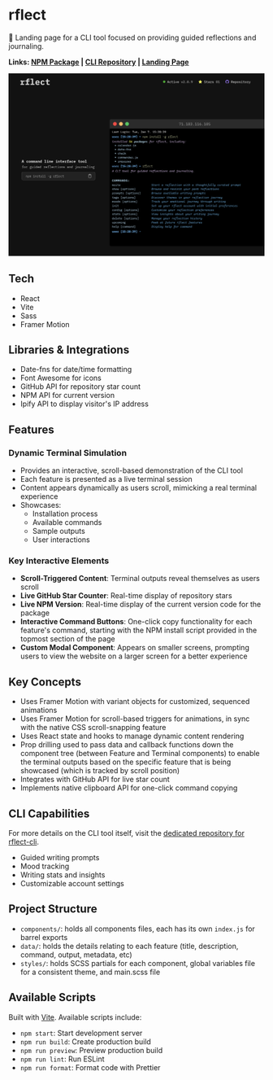 # rflect

📝 Landing page for a CLI tool focused on providing guided reflections and journaling.

**Links: [NPM Package](https://www.npmjs.com/package/rflect) | [CLI Repository](https://github.com/aniqatc/rflect-cli) | [Landing Page](https://rflect.aniqa.dev)**

<a href="https://rflect.aniqa.dev" target="_blank"><img src="public/rflect-screenshot-zoomed.png"></a>

## Tech

- React
- Vite
- Sass
- Framer Motion

## Libraries & Integrations

- Date-fns for date/time formatting
- Font Awesome for icons
- GitHub API for repository star count
- NPM API for current version
- Ipify API to display visitor's IP address

## Features

### Dynamic Terminal Simulation

- Provides an interactive, scroll-based demonstration of the CLI tool
- Each feature is presented as a live terminal session
- Content appears dynamically as users scroll, mimicking a real terminal experience
- Showcases:
  - Installation process
  - Available commands
  - Sample outputs
  - User interactions

### Key Interactive Elements

- **Scroll-Triggered Content**: Terminal outputs reveal themselves as users scroll
- **Live GitHub Star Counter**: Real-time display of repository stars
- **Live NPM Version**: Real-time display of the current version code for the package
- **Interactive Command Buttons**: One-click copy functionality for each feature's command, starting with the NPM install script provided in the topmost section of the page
- **Custom Modal Component**: Appears on smaller screens, prompting users to view the website on a larger screen for a better experience

## Key Concepts

- Uses Framer Motion with variant objects for customized, sequenced animations
- Uses Framer Motion for scroll-based triggers for animations, in sync with the native CSS scroll-snapping feature
- Uses React state and hooks to manage dynamic content rendering
- Prop drilling used to pass data and callback functions down the component tree (between Feature and Terminal components) to enable the terminal outputs based on the specific feature that is being showcased (which is tracked by scroll position)
- Integrates with GitHub API for live star count
- Implements native clipboard API for one-click command copying

## CLI Capabilities

For more details on the CLI tool itself, visit the [dedicated repository for rflect-cli](https://github.com/aniqatc/rflect-cli).

- Guided writing prompts
- Mood tracking
- Writing stats and insights
- Customizable account settings

## Project Structure

- `components/`: holds all components files, each has its own `index.js` for barrel exports
- `data/`: holds the details relating to each feature (title, description, command, output, metadata, etc)
- `styles/`: holds SCSS partials for each component, global variables file for a consistent theme, and main.scss file

## Available Scripts

Built with [Vite](https://vite.dev/). Available scripts include:

- `npm start`: Start development server
- `npm run build`: Create production build
- `npm run preview`: Preview production build
- `npm run lint`: Run ESLint
- `npm run format`: Format code with Prettier
